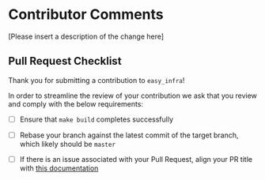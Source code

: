 # Contributor Comments
[Please insert a description of the change here]

## Pull Request Checklist
Thank you for submitting a contribution to `easy_infra`!

In order to streamline the review of your contribution we ask that you review and comply with the below requirements:
 - [ ] Ensure that `make build` completes successfully
 - [ ] Rebase your branch against the latest commit of the target branch, which likely should be `master`
 - [ ] If there is an issue associated with your Pull Request, align your PR title with [this documentation](https://help.github.com/en/articles/closing-issues-using-keywords)

